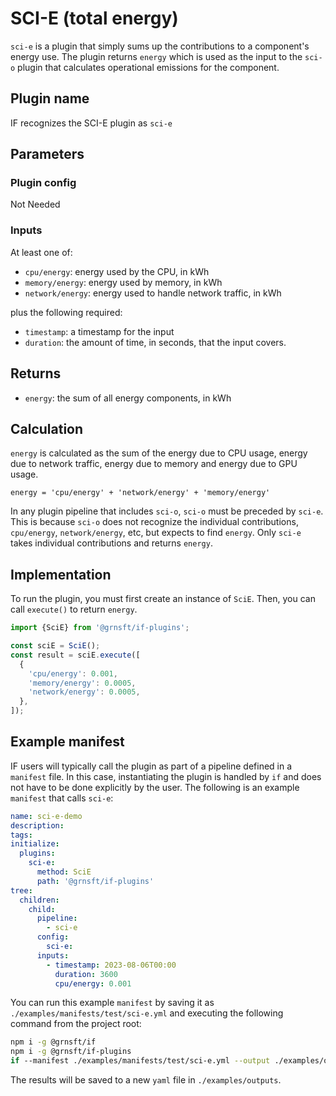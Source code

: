# SCI-E (total energy)

`sci-e` is a plugin that simply sums up the contributions to a component's
energy use. The plugin returns `energy` which is used as the input to
the `sci-o` plugin that calculates operational emissions for the component.

## Plugin name

IF recognizes the SCI-E plugin as `sci-e`

## Parameters

### Plugin config

Not Needed

### Inputs

At least one of:

- `cpu/energy`: energy used by the CPU, in kWh
- `memory/energy`: energy used by memory, in kWh
- `network/energy`: energy used to handle network traffic, in kWh

plus the following required:

- `timestamp`: a timestamp for the input
- `duration`: the amount of time, in seconds, that the input covers.

## Returns

- `energy`: the sum of all energy components, in kWh

## Calculation

`energy` is calculated as the sum of the energy due to CPU usage, energy due
to network traffic, energy due to memory and energy due to GPU usage.

```pseudocode
energy = 'cpu/energy' + 'network/energy' + 'memory/energy'
```

In any plugin pipeline that includes `sci-o`, `sci-o` must be preceded by `sci-e`.
This is because `sci-o` does not recognize the individual contributions,
`cpu/energy`, `network/energy`, etc, but expects to find `energy`.
Only `sci-e` takes individual contributions and returns `energy`.

## Implementation

To run the plugin, you must first create an instance of `SciE`. Then, you can call `execute()` to return `energy`.

```typescript
import {SciE} from '@grnsft/if-plugins';

const sciE = SciE();
const result = sciE.execute([
  {
    'cpu/energy': 0.001,
    'memory/energy': 0.0005,
    'network/energy': 0.0005,
  },
]);
```

## Example manifest

IF users will typically call the plugin as part of a pipeline defined in a `manifest` file. In this case, instantiating the plugin is handled by `if` and does not have to be done explicitly by the user. The following is an example `manifest` that calls `sci-e`:

```yaml
name: sci-e-demo
description:
tags:
initialize:
  plugins:
    sci-e:
      method: SciE
      path: '@grnsft/if-plugins'
tree:
  children:
    child:
      pipeline:
        - sci-e
      config:
        sci-e:
      inputs:
        - timestamp: 2023-08-06T00:00
          duration: 3600
          cpu/energy: 0.001
```

You can run this example `manifest` by saving it as `./examples/manifests/test/sci-e.yml` and executing the following command from the project root:

```sh
npm i -g @grnsft/if
npm i -g @grnsft/if-plugins
if --manifest ./examples/manifests/test/sci-e.yml --output ./examples/outputs/sci-e.yml
```

The results will be saved to a new `yaml` file in `./examples/outputs`.
